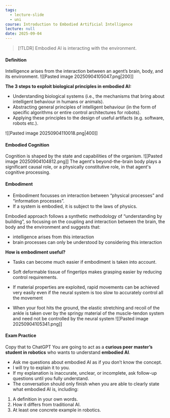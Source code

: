 ```yaml
---
tags:
  - lecture-slide
  - uni
course: Introduction to Embodied Artificial Intelligence
lecture: null
date: 2025-09-04
---
```

>[!TLDR] Embodied AI is interacting with the environment.

#### Definition
Intelligence arises from the interaction between an agent’s brain, body, and its environment.
![[Pasted image 20250904105047.png|200]]

**The 3 steps to exploit biological principles in embodied AI:**
* Understanding biological systems (i.e., the mechanisms that bring about intelligent behaviour in humans or animals).
* Abstracting general principles of intelligent behaviour (in the form of specific algorithms or entire control architectures for robots).
* Applying these principles to the design of useful artifacts (e.g. software, robots etc.).

![[Pasted image 20250904110018.png|400]]

#### Embodied Cognition
Cognition is shaped by the state and capabilities of the organism.
![[Pasted image 20250904104812.png]]
The agent's beyond-the-brain body plays a significant causal role, or a physically constitutive role, in that
agent's cognitive processing.

#### Embodiment
* Embodiment focusses on interaction between “physical processes” and “information processes”.
* If a system is embodied, it is subject to the laws of physics.

Embodied approach follows a synthetic methodology of “understanding by building”, so focusing on the coupling and interaction between the brain, the body and the environment and suggests that:
* intelligence arises from this interaction
* brain processes can only be understood by considering this interaction

**How is embodiment useful?**
* Tasks can become much easier if embodiment is taken into account.
* Soft deformable tissue of fingertips makes grasping easier by reducing control requirements.

* If material properties are exploited, rapid movements can be achieved very easily even if the neural system is too slow to accurately control all the movement
* When your foot hits the ground, the elastic stretching and recoil of the ankle is taken over by the springy material of the muscle-tendon system and need not be controlled by the neural system
![[Pasted image 20250904105341.png]]


#### Exam Practice
Copy that to ChatGPT
You are going to act as a **curious peer master’s student in robotics** who wants to understand
**embodied AI**.
- Ask me questions about embodied AI as if you don’t know the concept.
- I will try to explain it to you.
- If my explanation is inaccurate, unclear, or incomplete, ask follow-up questions until you fully
understand.
- The conversation should only finish when you are able to clearly state what embodied AI is, including:
1. A definition in your own words.
2. How it differs from traditional AI.
3. At least one concrete example in robotics.